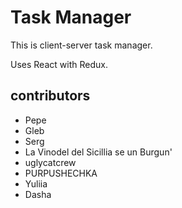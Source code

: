 # Task Manager

This is client-server task manager.

Uses React with Redux.

## contributors
* Pepe
* Gleb
* Serg
* La Vinodel del Sicillia se un Burgun'
* uglycatcrew
* PURPUSHECHKA
* Yuliia
* Dasha
